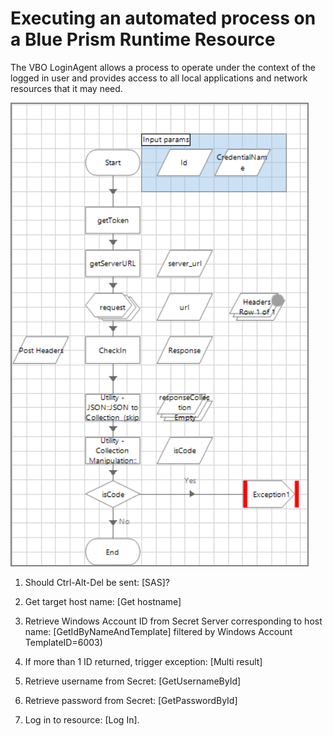 [title]: # (Executing an automated process on a Blue Prism Runtime Resource)
[tags]: # (automated process)
[priority]: # (208)
# Executing an automated process on a Blue Prism Runtime Resource

The VBO LoginAgent allows a process to operate under the context of the logged in user and provides access to all local applications and network resources that it may need.

   ![tag](../images/13.png)

1. Should Ctrl-Alt-Del be sent:  [SAS]?

1. Get target host name: [Get hostname]

1. Retrieve Windows Account ID from Secret Server corresponding to host name: [GetIdByNameAndTemplate] filtered by Windows Account TemplateID=6003)

1. If more than 1 ID returned, trigger exception: [Multi result]

1. Retrieve username from Secret: [GetUsernameById]

1. Retrieve password from Secret: [GetPasswordById]

1. Log in to resource: [Log In].